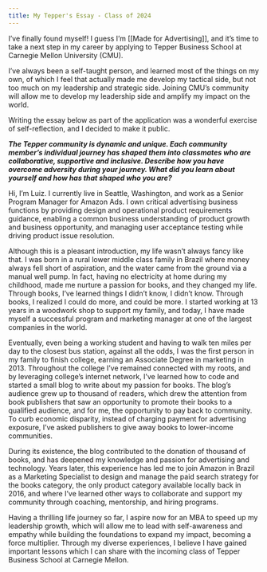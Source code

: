```yaml
---
title: My Tepper's Essay - Class of 2024
---
```


I’ve finally found myself! I guess I’m [[Made for Advertising]], and it’s time to take a next step in my career by applying to Tepper Business School at Carnegie Mellon University (CMU).

I’ve always been a self-taught person, and learned most of the things on my own, of which I feel that actually made me develop my tactical side, but not too much on my leadership and strategic side. Joining CMU’s community will allow me to develop my leadership side and amplify my impact on the world.

Writing the essay below as part of the application was a wonderful exercise of self-reflection, and I decided to make it public.

_**The Tepper community is dynamic and unique. Each community member’s individual journey has shaped them into classmates who are collaborative, supportive and inclusive. Describe how you have overcome adversity during your journey. What did you learn about yourself and how has that shaped who you are?**_


Hi, I’m Luiz. I currently live in Seattle, Washington, and work as a Senior Program Manager for Amazon Ads. I own critical advertising business functions by providing design and operational product requirements guidance, enabling a common business understanding of product growth and business opportunity, and managing user acceptance testing while driving product issue resolution.

Although this is a pleasant introduction, my life wasn’t always fancy like that. I was born in a rural lower middle class family in Brazil where money always fell short of aspiration, and the water came from the ground via a manual well pump. In fact, having no electricity at home during my childhood, made me nurture a passion for books, and they changed my life. Through books, I’ve learned things I didn’t know, I didn’t know. Through books, I realized I could do more, and could be more. I started working at 13 years in a woodwork shop to support my family, and today, I have made myself a successful program and marketing manager at one of the largest companies in the world.

Eventually, even being a working student and having to walk ten miles per day to the closest bus station, against all the odds, I was the first person in my family to finish college, earning an Associate Degree in marketing in 2013. Throughout the college I’ve remained connected with my roots, and by leveraging college’s internet network, I’ve learned how to code and started a small blog to write about my passion for books. The blog’s audience grew up to thousand of readers, which drew the attention from book publishers that saw an opportunity to promote their books to a qualified audience, and for me, the opportunity to pay back to community. To curb economic disparity, instead of charging payment for advertising exposure, I’ve asked publishers to give away books to lower-income communities.

During its existence, the blog contributed to the donation of thousand of books, and has deepened my knowledge and passion for advertising and technology. Years later, this experience has led me to join Amazon in Brazil as a Marketing Specialist to design and manage the paid search strategy for the books category, the only product category available locally back in 2016, and where I’ve learned other ways to collaborate and support my community through coaching, mentorship, and hiring programs.

Having a thrilling life journey so far, I aspire now for an MBA to speed up my leadership growth, which will allow me to lead with self-awareness and empathy while building the foundations to expand my impact, becoming a force multiplier. Through my diverse experiences, I believe I have gained important lessons which I can share with the incoming class of Tepper Business School at Carnegie Mellon.